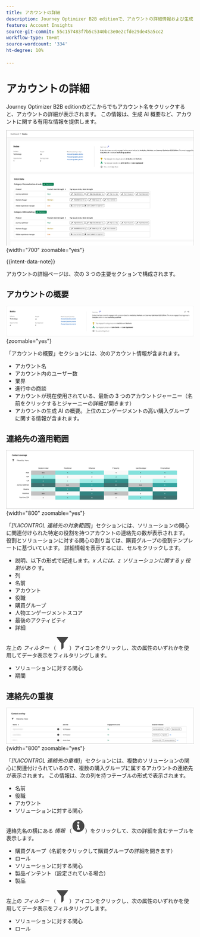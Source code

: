 ```yaml
---
title: アカウントの詳細
description: Journey Optimizer B2B editionで、アカウントの詳細情報および生成 AI の概要へのアクセスについて説明します。
feature: Account Insights
source-git-commit: 55c157483f7b5c5340bc3e0e2cfde29de45a5cc2
workflow-type: tm+mt
source-wordcount: '334'
ht-degree: 10%

---
```


# アカウントの詳細

Journey Optimizer B2B editionのどこからでもアカウント名をクリックすると、アカウントの詳細が表示されます。 この情報は、生成 AI 概要など、アカウントに関する有用な情報を提供します。

![ アカウントの詳細へのアクセス ](./assets/account-details.png){width="700" zoomable="yes"}

{{intent-data-note}}

アカウントの詳細ページは、次の 3 つの主要セクションで構成されます。

## アカウントの概要

![ アカウントの概要 ](./assets/details-page-account-overview.png){zoomable="yes"}

「アカウントの概要」セクションには、次のアカウント情報が含まれます。

* アカウント名
* アカウント内のユーザー数
* 業界
* 進行中の商談
* アカウントが現在使用されている、最新の 3 つのアカウントジャーニー（名前をクリックするとジャーニーの詳細が開きます）
* アカウントの生成 AI の概要。上位のエンゲージメントの高い購入グループに関する情報が含まれます。

## 連絡先の適用範囲

![ アカウント連絡先の適用範囲 ](./assets/details-page-contact-coverage.png){width="800" zoomable="yes"}

「_[!UICONTROL 連絡先の対象範囲]_」セクションには、ソリューションの関心に関連付けられた特定の役割を持つアカウントの連絡先の数が表示されます。 役割とソリューションに対する関心の割り当ては、購買グループの役割テンプレートに基づいています。 詳細情報を表示するには、セルをクリックします。

* 説明、以下の形式で記述します。_x 人には、z ソリューションに関する y 役割があり_ す。
* 列
* 名前
* アカウント
* 役職
* 購買グループ
* 人物エンゲージメントスコア
* 最後のアクティビティ
* 詳細

左上の _フィルター_ （![ フィルターアイコン ](../assets/do-not-localize/icon-filter.svg)）アイコンをクリックし、次の属性のいずれかを使用してデータ表示をフィルタリングします。

* ソリューションに対する関心
* 期間

## 連絡先の重複

![ アカウント連絡先の重複 ](./assets/details-page-contact-overlap.png){width="800" zoomable="yes"}

「_[!UICONTROL 連絡先の重複]_」セクションには、複数のソリューションの関心に関連付けられているので、複数の購入グループに属するアカウントの連絡先が表示されます。 この情報は、次の列を持つテーブルの形式で表示されます。

* 名前
* 役職
* アカウント
* ソリューションに対する関心

連絡先名の横にある _情報_ （![ 情報アイコン ](../assets/do-not-localize/icon-info.svg)）をクリックして、次の詳細を含むテーブルを表示します。

* 購買グループ（名前をクリックして購買グループの詳細を開きます）
* ロール
* ソリューションに対する関心
* 製品インテント（設定されている場合）
* 製品

左上の _フィルター_ （![ フィルターアイコン ](../assets/do-not-localize/icon-filter.svg)）アイコンをクリックし、次の属性のいずれかを使用してデータ表示をフィルタリングします。

* ソリューションに対する関心
* ロール
